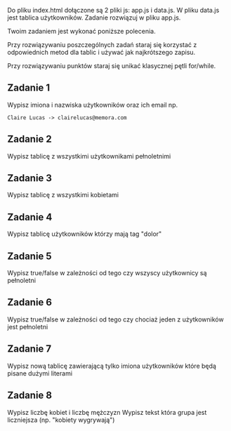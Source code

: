 Do pliku index.html dołączone są 2 pliki js: app.js i data.js. W pliku data.js jest tablica użytkowników. Zadanie rozwiązuj w pliku app.js.

Twoim zadaniem jest wykonać poniższe polecenia.

Przy rozwiązywaniu poszczególnych zadań staraj się korzystać z odpowiednich metod dla tablic i używać jak najkrótszego zapisu.

Przy rozwiązywaniu punktów staraj się unikać klasycznej pętli for/while.

## Zadanie 1
Wypisz imiona i nazwiska użytkowników oraz ich email np.

```
Claire Lucas -> clairelucas@memora.com
```

## Zadanie 2
Wypisz tablicę z wszystkimi użytkownikami pełnoletnimi

## Zadanie 3
Wypisz tablicę z wszystkimi kobietami

## Zadanie 4
Wypisz tablicę użytkowników którzy mają tag "dolor"


## Zadanie 5
Wypisz true/false w zależności od tego czy wszyscy użytkownicy są pełnoletni


## Zadanie 6
Wypisz true/false w zależności od tego czy chociaż jeden z użytkowników jest pełnoletni

## Zadanie 7
Wypisz nową tablicę zawierającą tylko imiona użytkowników które będą pisane dużymi literami

## Zadanie 8
Wypisz liczbę kobiet i liczbę mężczyzn
Wypisz tekst która grupa jest liczniejsza (np. "kobiety wygrywają")